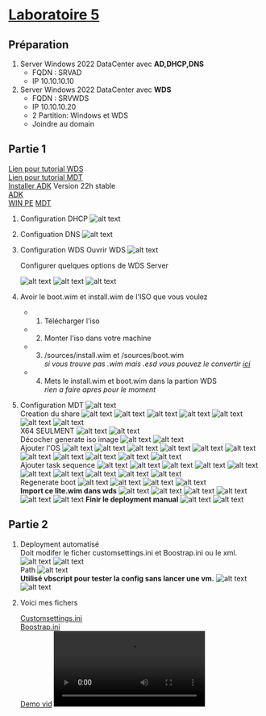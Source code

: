 # [Laboratoire 5](<../../labs pdf/Laboratoire-5.pdf>)

## Préparation 
1. Server Windows 2022 DataCenter avec **AD,DHCP,DNS** 
    - FQDN : SRVAD
    - IP 10.10.10.10
2. Server Windows 2022 DataCenter avec **WDS**
    - FQDN : SRVWDS
    - IP 10.10.10.20
    - 2 Partition: Windows et WDS
    - Joindre au domain

## Partie 1
[Lien pour tutorial WDS](https://rdr-it.com/wds-installation-et-configuration/#introduction)<br>
[Lien pour tutorial MDT](https://rdr-it.com/deployer-windows-avec-mdt-et-wds/8/)<br>
[Installer ADK](https://learn.microsoft.com/en-us/windows-hardware/get-started/adk-install)
Version 22h stable <br>
[ADK](https://go.microsoft.com/fwlink/?linkid=2196127)<br>
[WIN PE](https://go.microsoft.com/fwlink/?linkid=2196224)
[MDT](https://www.microsoft.com/en-us/download/details.aspx?id=54259)

1. Configuration DHCP
    ![alt text](pics/DHCP.jpg)

2. Configuation DNS
    ![alt text](pics/DNS.jpg)

3. Configuration WDS
    Ouvrir WDS
    ![alt text](pics/screen0.0.jpg)

    Configurer quelques options de WDS Server

    ![alt text](pics/screen0.1.jpg)
    ![alt text](pics/screen0.2.jpg)
    ![alt text](pics/screen0.3.jpg)

4. Avoir le boot.wim et install.wim de l'ISO que vous voulez
    - 1. Télécharger l'iso
    - 2. Monter l'iso dans votre machine
    - 3. /sources/install.wim et /sources/boot.wim<br>
    *si vous trouve pas .wim mais .esd vous pouvez le convertir [ici](https://rdr-it.com/convertir-un-fichier-esd-en-wim/)*
    - 4. Mets le install.wim et boot.wim dans la partion WDS<br>
    *rien a faire apres pour le moment*

5. Configuration MDT
    ![alt text](pics/screen1.jpg)<br>
    Creation du share
    ![alt text](pics/screen2.jpg)
    ![alt text](pics/screen2.jpg)
    ![alt text](pics/screen3.jpg)
    ![alt text](pics/screen4.jpg)
    ![alt text](pics/screen5.jpg)
    ![alt text](pics/screen6.jpg)
    ![alt text](pics/screen7.jpg)<br>
    X64 SEULMENT
    ![alt text](pics/screen8.jpg)
    ![alt text](pics/screen9.jpg)<br>
    Décocher generate iso image
    ![alt text](pics/screen10.jpg)
    ![alt text](pics/screen11.jpg)<br>
    Ajouter l'OS
    ![alt text](pics/screen12.jpg)
    ![alt text](pics/screen13.jpg)
    ![alt text](pics/screen14.jpg)
    ![alt text](pics/screen15.jpg)
    ![alt text](pics/screen16.jpg)
    ![alt text](pics/screen17.jpg)
    ![alt text](pics/screen18.jpg)
    ![alt text](pics/screen19.jpg)
    ![alt text](pics/screen20.jpg)
    ![alt text](pics/screen21.jpg)
    ![alt text](pics/screen22.jpg)<br>
    Ajouter task sequence
    ![alt text](pics/screen23.jpg)
    ![alt text](pics/screen24.jpg)
    ![alt text](pics/screen25.jpg)
    ![alt text](pics/screen26.jpg)
    ![alt text](pics/screen27.jpg)
    ![alt text](pics/screen28.jpg)
    ![alt text](pics/screen29.jpg)
    ![alt text](pics/screen30.jpg)
    ![alt text](pics/screen31.jpg)
    ![alt text](pics/screen32.jpg)<br>
    Regenerate boot
    ![alt text](pics/screen33.jpg)
    ![alt text](pics/screen34.jpg)
    ![alt text](pics/screen35.jpg)
    ![alt text](pics/screen36.0.jpg)<br>
    **Import ce lite.wim dans wds**
    ![alt text](pics/screen36.1.jpg)
    ![alt text](pics/screen36.2.jpg)
    ![alt text](pics/screen36.3.jpg)
    ![alt text](pics/screen36.4.jpg)
    ![alt text](pics/screen36.5.jpg)
    ![alt text](pics/screen36.6.jpg)
    **Finir le deployment manual**
    ![alt text](pics/vmmdt1.jpg)
    ![alt text](pics/vmmdt2.jpg)
## Partie 2

1. Deployment automatisé<br>
    Doit modifer le ficher customsettings.ini et Boostrap.ini ou le xml.
    ![alt text](pics/screen37.jpg)
    ![alt text](pics/screen38.jpg)<br>
    Path
    ![alt text](pics/screen39.jpg)<br>
    **Utilisé vbscript pour tester la config sans lancer une vm.**
    ![alt text](pics/screen40.jpg)
    ![alt text](pics/screen41.jpg)

2. Voici mes fichers

    [Customsettings.ini](CustomSettings.ini)<br>
    [Boostrap.ini](Bootstrap.ini)<br>
    [Demo vid](demo.mp4)
    <video controls src="demo.mp4" title="Title"></video>
